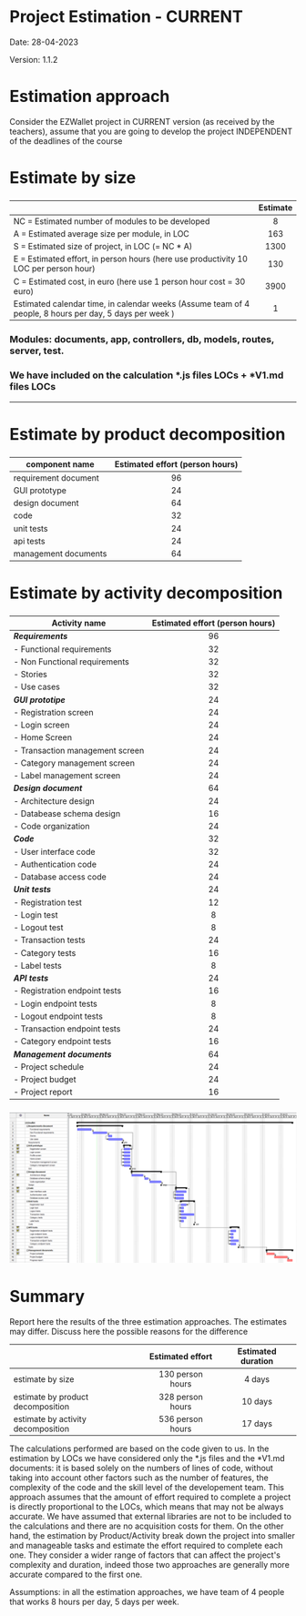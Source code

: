 # Project Estimation - CURRENT
Date: 28-04-2023

Version: 1.1.2


# Estimation approach
Consider the EZWallet  project in CURRENT version (as received by the teachers), assume that you are going to develop the project INDEPENDENT of the deadlines of the course
# Estimate by size
### 
|             | Estimate                        |             
| ----------- | :-------------------------------: |
| NC =  Estimated number of modules to be developed                                                         |8|          
| A = Estimated average size per module, in LOC                                                             |163| 
| S = Estimated size of project, in LOC (= NC * A)                                                          |1300| 
| E = Estimated effort, in person hours (here use productivity 10 LOC per person hour)                      |130|   
| C = Estimated cost, in euro (here use 1 person hour cost = 30 euro)                                       |3900| 
| Estimated calendar time, in calendar weeks (Assume team of 4 people, 8 hours per day, 5 days per week )   | 1 |               

### Modules: documents, app, controllers, db, models, routes, server, test.
### We have included on the calculation *.js files LOCs + *V1.md files LOCs
----------------------------------------------------------------------------
# Estimate by product decomposition
### 
|         component name    | Estimated effort (person hours)   |             
| ----------- | :-------------------------------: | 
| requirement document | 96 |
| GUI prototype | 24 |
| design document | 64 |
| code | 32 |
| unit tests | 24 |
| api tests | 24 |
| management documents | 64 |



# Estimate by activity decomposition
### 
|         Activity name    | Estimated effort (person hours)   |             
| ----------- | :------------------------------: | 
| ***Requirements*** | 96 |
|- Functional requirements| 32 |
|- Non Functional requirements| 32 |
|- Stories | 32 |
|- Use cases | 32 |
| ***GUI prototipe*** | 24 |
|- Registration screen | 24 |
|- Login screen | 24 |
|- Home Screen | 24 |
|- Transaction management screen | 24 |
|- Category management screen | 24 |
|- Label management screen | 24 |
| ***Design document*** | 64 |
|- Architecture design  | 24 |
|- Databease schema design | 16 |
|- Code organization | 24 |
| ***Code*** | 32 |
|- User interface code | 32 |
|- Authentication code | 24 |
|- Database access code | 24 |
| ***Unit tests*** | 24 |
|- Registration test | 12 |
|- Login test | 8 |
|- Logout test | 8 |
|- Transaction tests | 24 |
|- Category tests | 16 | 
|- Label tests | 8 |
| ***API tests*** | 24 |
|- Registration endpoint tests | 16 |
|- Login endpoint tests | 8 |
|- Logout endpoint tests | 8 |
|- Transaction endpoint tests | 24 |
|- Category endpoint tests | 16 |
| ***Management documents*** | 64 |
|- Project schedule | 24 |
|- Project budget | 24 |
|- Project report | 16 |

###
![GRANTT DIAGRAM](V1-Images\GRANTT.png)
# Summary

Report here the results of the three estimation approaches. The  estimates may differ. Discuss here the possible reasons for the difference

|             | Estimated effort                        |   Estimated duration |          
| ----------- | :-------------------------------: | :---------------:|
| estimate by size | 130 person hours | 4 days |
| estimate by product decomposition | 328 person hours | 10 days |
| estimate by activity decomposition | 536 person hours | 17 days |

The calculations performed are based on the code given to us. In the estimation by LOCs we have considered only the *.js files and the *V1.md documents: it is based solely on the numbers of lines of code, without taking into account other factors such as the number of features, the complexity of the code and the skill level of the developement team. This approach assumes that the amount of effort required to complete a project is directly proportional to the LOCs, which means that may not be always accurate. We have assumed that external libraries are not to be included to the calculations and there are no acquisition costs for them. On the other hand, the estimation by Product/Activity break down the project into smaller and manageable tasks and estimate the effort required to complete each one. They consider a wider range of factors that can affect the project's complexity and duration, indeed those two approaches are generally more accurate compared to the first one.

Assumptions: in all the estimation approaches, we have team of 4 people that works 8 hours per day, 5 days per week.




